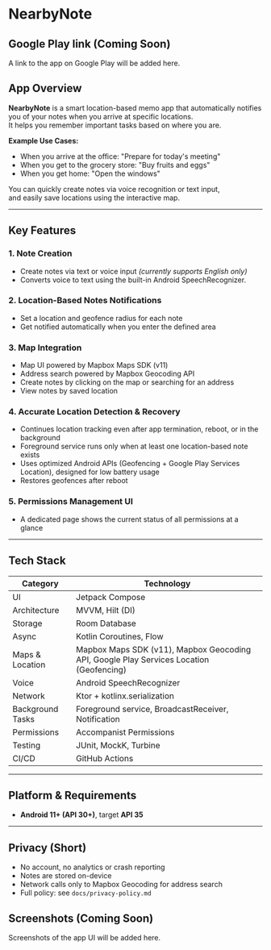 # NearbyNote

## Google Play link (Coming Soon)

A link to the app on Google Play will be added here.

## App Overview

**NearbyNote** is a smart location-based memo app that automatically notifies you of your notes when you arrive at specific locations.  
It helps you remember important tasks based on where you are.

**Example Use Cases:**
- When you arrive at the office: "Prepare for today's meeting"
- When you get to the grocery store: "Buy fruits and eggs"
- When you get home: "Open the windows"

You can quickly create notes via voice recognition or text input,  
and easily save locations using the interactive map.

---

## Key Features

### 1. Note Creation
- Create notes via text or voice input *(currently supports English only)*
- Converts voice to text using the built-in Android SpeechRecognizer.

### 2. Location-Based Notes Notifications
- Set a location and geofence radius for each note
- Get notified automatically when you enter the defined area

### 3. Map Integration
- Map UI powered by Mapbox Maps SDK (v11)
- Address search powered by Mapbox Geocoding API
- Create notes by clicking on the map or searching for an address
- View notes by saved location

### 4. Accurate Location Detection & Recovery
- Continues location tracking even after app termination, reboot, or in the background
- Foreground service runs only when at least one location-based note exists
- Uses optimized Android APIs (Geofencing + Google Play Services Location), designed for low battery usage
- Restores geofences after reboot

### 5. Permissions Management UI
- A dedicated page shows the current status of all permissions at a glance

---

## Tech Stack

| Category         | Technology |
|------------------|------------|
| UI               | Jetpack Compose |
| Architecture     | MVVM, Hilt (DI) |
| Storage          | Room Database |
| Async            | Kotlin Coroutines, Flow |
| Maps & Location  | Mapbox Maps SDK (v11), Mapbox Geocoding API, Google Play Services Location (Geofencing) |
| Voice            | Android SpeechRecognizer |
| Network          | Ktor + kotlinx.serialization |
| Background Tasks | Foreground service, BroadcastReceiver, Notification |
| Permissions      | Accompanist Permissions |
| Testing          | JUnit, MockK, Turbine |
| CI/CD            | GitHub Actions |

---

## Platform & Requirements
- **Android 11+ (API 30+)**, target **API 35**

---

## Privacy (Short)
- No account, no analytics or crash reporting
- Notes are stored on-device
- Network calls only to Mapbox Geocoding for address search
- Full policy: see `docs/privacy-policy.md`

## Screenshots (Coming Soon)

Screenshots of the app UI will be added here.
